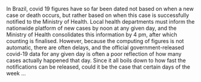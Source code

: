 In Brazil, covid 19 figures have so far been dated not based on when a new case or death occurs, but rather based on when this case is successfully notified to the Ministry of Health. Local health departments must inform the nationwide platform of new cases by noon at any given day, and the Ministry of Health consolidates this information by 4 pm, after which counting is finalised. However, because the computing of figures is not automatic, there are often delays, and the official government-released covid-19 data for any given day is often a poor reflection of how many cases actually happened that day. Since it all boils down to how fast the notifications can be released, could it be the case that certain days of the week ...

